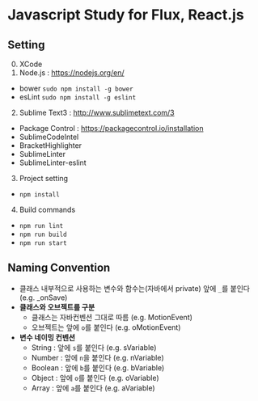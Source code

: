 # Javascript Study for Flux, React.js

## Setting
0. XCode
1. Node.js : https://nodejs.org/en/
 * bower
  `sudo npm install -g bower`
 * esLint
  `sudo npm install -g eslint`
2. Sublime Text3 : http://www.sublimetext.com/3
 * Package Control : https://packagecontrol.io/installation
 * SublimeCodeIntel
 * BracketHighlighter
 * SublimeLinter
 * SublimeLinter-eslint
3. Project setting
 * `npm install`
4. Build commands
 * `npm run lint`
 * `npm run build`
 * `npm run start`

## Naming Convention
- 클래스 내부적으로 사용하는 변수와 함수는(자바에서 private) 앞에 `_`를 붙인다 (e.g. _onSave)
- **클래스와 오브젝트를 구분** 
	- 클래스는 자바컨벤션 그대로 따름 (e.g. MotionEvent)
	- 오브젝트는 앞에 `o`를 붙인다 (e.g. oMotionEvent)
- **변수 네이밍 컨벤션**
	- String : 앞에 `s`를 붙인다 (e.g. sVariable)
	- Number : 앞에 `n`을 붙인다 (e.g. nVariable)
	- Boolean : 앞에 `b`를 붙인다 (e.g. bVariable)
	- Object : 앞에 `o`를 붙인다 (e.g. oVariable)
	- Array : 앞에 `a`를 붙인다 (e.g. aVariable)
